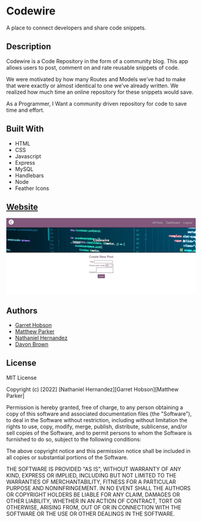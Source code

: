 # Codewire

A place to connect developers and share code snippets.

## Description

Codewire is a Code Repository in the form of a community blog. This app allows users to post, comment on and rate reusable snippets of code.

We were motivated by how many Routes and Models we’ve had to make that were exactly or almost identical to one we’ve already written. We realized how much time an online repository for these snippets would save.

As a Programmer, I Want a community driven repository for code to save time and effort.

## Built With

* HTML
* CSS
* Javascript
* Express
* MySQL
* Handlebars
* Node
* Feather Icons

## [Website](https://codewireapp.herokuapp.com/)

![ALT Text](assets/images/codewire.JPG)

## Authors

* [Garret Hobson](https://github.com/GartTheSkeleton)
* [Matthew Parker](https://github.com/mattparker124)
* [Nathaniel Hernandez](https://github.com/thetryworks)
* [Davon Brown](https://github.com/DavonHB)

## License

MIT License

Copyright (c) [2022] [Nathaniel Hernandez][Garret Hobson][Matthew Parker]

Permission is hereby granted, free of charge, to any person obtaining a copy
of this software and associated documentation files (the "Software"), to deal
in the Software without restriction, including without limitation the rights
to use, copy, modify, merge, publish, distribute, sublicense, and/or sell
copies of the Software, and to permit persons to whom the Software is
furnished to do so, subject to the following conditions:

The above copyright notice and this permission notice shall be included in all
copies or substantial portions of the Software.

THE SOFTWARE IS PROVIDED "AS IS", WITHOUT WARRANTY OF ANY KIND, EXPRESS OR
IMPLIED, INCLUDING BUT NOT LIMITED TO THE WARRANTIES OF MERCHANTABILITY,
FITNESS FOR A PARTICULAR PURPOSE AND NONINFRINGEMENT. IN NO EVENT SHALL THE
AUTHORS OR COPYRIGHT HOLDERS BE LIABLE FOR ANY CLAIM, DAMAGES OR OTHER
LIABILITY, WHETHER IN AN ACTION OF CONTRACT, TORT OR OTHERWISE, ARISING FROM,
OUT OF OR IN CONNECTION WITH THE SOFTWARE OR THE USE OR OTHER DEALINGS IN THE
SOFTWARE.

